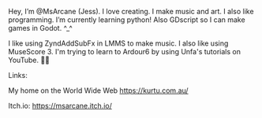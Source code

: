 Hey, I’m @MsArcane (Jess). I love creating. I make music and art. I also like programming. I’m currently learning python! Also GDscript so I can make games in Godot. ^_^

I like using ZyndAddSubFx in LMMS to make music. I also like using MuseScore 3. I'm trying to learn to Ardour6 by using Unfa's tutorials on YouTube. 🙏🏾

Links: 

My home on the World Wide Web 
https://kurtu.com.au/

Itch.io: https://msarcane.itch.io/

<!---
MsArcane/MsArcane is a ✨ special ✨ repository because its `README.md` (this file) appears on your GitHub profile.
You can click the Preview link to take a look at your changes.
--->
